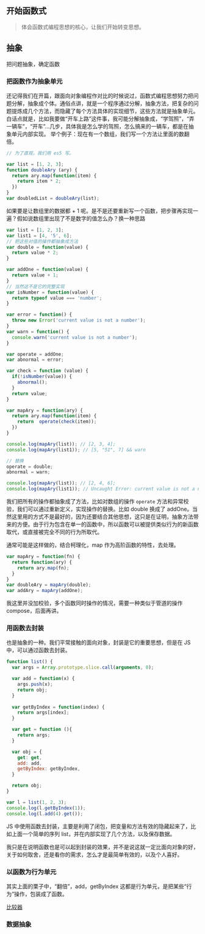 ## 开始函数式
> 体会函数式编程思想的核心，让我们开始转变思想。
## 抽象
把问题抽象，确定函数

### 把函数作为抽象单元

还记得我们在开篇，跟面向对象编程作对比的时候说过，函数式编程思想努力把问题分解，抽象成个体。通俗点讲，就是一个程序通过分解，抽象方法，把复杂的问题提炼成几个方法，而隐藏了每个方法具体的实现细节，这些方法就是抽象单元。白话点就是，比如我要做“开车上路”这件事，我可能分解抽象成，“学驾照”，“弄一辆车”，“开车”...几步，具体我是怎么学的驾照，怎么搞来的一辆车，都是在抽象单元内部实现。
举个例子：现在有一个数组，我们写一个方法让里面的数翻倍。
```javascript
// 为了直观，我们用 es5 写。

var list = [1, 2, 3];
function doubleAry (ary) {
  return ary.map(function(item) {
    return item * 2;
  })
}
var doubledList = doubleAry(list);
```
如果要是让数组里的数据都 + 1 呢。是不是还要重新写一个函数，把步骤再实现一遍？假如说数组里出现了不是数字的值怎么办？换一种思路
```javascript
var list = [1, 2, 3];
var list1 = [4, '5', 6];
// 把这些对值的操作都抽象成方法
var double = function(value) {
  return value * 2;
}

var addOne = function(value) {
  return value + 1;
}
// 当然这不是它的完整实现
var isNumber = function(value) {
  return typeof value === 'number';
}

var error = function() {
  throw new Error('current value is not a number');
}
var warn = function() {
  console.warn('current value is not a number');
}

var operate = addOne;
var abnormal = error;

var check = function (value) {
  if(!isNumber(value)) {
    abnormal();
  }
  return value;
}

var mapAry = function(ary) {
  return ary.map(function(item) {
    return  operate(check(item));
  })
}

console.log(mapAry(list)); // [2, 3, 4];
console.log(mapAry(list1)); // [5, "51", 7] && warn

// 替换
operate = double;
abnormal = warn;

console.log(mapAry(list)); // [2, 4, 6];
console.log(mapAry(list1)); // Uncaught Error: current value is not a number

```
我们把所有的操作都抽象成了方法，比如对数组的操作 ```operate``` 方法和异常校验，我们可以通过重新定义，实现操作的替换。比如 double 换成了 addOne。当然这里用的方式不是最好的，因为还要结合其他思想，这只是在证明，抽象方法带来的方便。由于行为包含在单一的函数中，所以函数可以被提供类似行为的新函数取代，或直接被完全不同的行为所取代。

通常可能是这样做的，结合柯理化，map 作为高阶函数的特性，去处理。
```javascript
var mapAry = function(fn) {
  return function(ary) {
    return ary.map(fn);
  }
}
var doubleAry = mapAry(double);
var addAry = mapAry(addOne);
```

我这里并没加校验，多个函数同时操作的情况，需要一种类似于管道的操作 compose，后面再讲。

### 用函数去封装

也是抽象的一种。我们平常接触的面向对象，封装是它的重要思想，但是在 JS 中，可以通过函数去封装。
```javascript
function list() {
  var args = Array.prototype.slice.call(arguments, 0);

  var add = function(x) {
    args.push(x);
    return obj;
  }
  
  var getByIndex = function(index) {
    return args[index];
  }

  var get = function (){
    return args;
  }

  var obj = {
    get: get,
    add: add,
    getByIndex: getByIndex,
  }

  return obj;
}

var l = list(1, 2, 3);
console.log(l.getByIndex(1));
console.log(l.add(4).get());
```
JS 中使用函数去封装，主要是利用了闭包，把变量和方法有效的隐藏起来了，比如上面一个简单的序列 list，并在内部实现了几个方法，以及保存数据。

我只是在说明函数也是可以起到封装的效果，并不是说这就一定比面向对象的好，关于如何取舍，还是看你的需求，怎么才是最简单有效的，以及个人喜好。


### 以函数为行为单元
其实上面的栗子中，“翻倍”，add，getByIndex 这都是行为单元，是把某些“行为”操作，包装成了函数。

[比较器](https://github.com/sunyongjian/FP-Code/blob/master/src/introduction/index.js)

### 数据抽象
